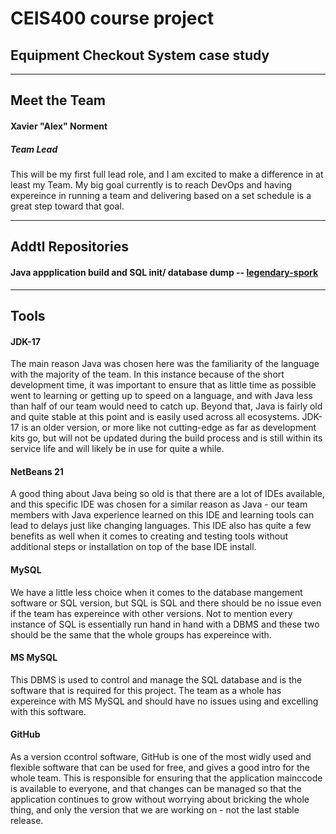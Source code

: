 # CEIS400 course project
## Equipment Checkout System case study
---
## Meet the Team

#### Xavier "Alex" Norment
##### Team Lead
This will be my first full lead role, and I am excited to make a difference in at least my Team. My big goal currently is to reach DevOps and having expereince in running a team and delivering based on a set schedule is a great step toward that goal. 

---

## Addtl Repositories
#### Java appplication build and SQL init/ database dump -- [legendary-spork](https://github.com/thomashailey/legendary-spork)

---
## Tools

#### JDK-17 
The main reason Java was chosen here was the familiarity of the language with the majority of the team. In this instance because of the short development time, it was important to ensure that as little time as possible went to learning or getting up to speed on a language, and with Java less than half of our team would need to catch up. Beyond that, Java is fairly old and quite stable at this point and is easily used across all ecosystems. JDK-17 is an older version, or more like not cutting-edge as far as development kits go, but will not be updated during the build process and is still within its service life and will likely be in use for quite a while.

#### NetBeans 21
A good thing about Java being so old is that there are a lot of IDEs available, and this specific IDE was chosen for a similar reason as Java - our team members with Java experience learned on this IDE and learning tools can lead to delays just like changing languages. This IDE also has quite a few benefits as well when it comes to creating and testing tools without additional steps or installation on top of the base IDE install.
 
#### MySQL
We have a little less choice when it comes to the database mangement software or SQL version, but SQL is SQL and there should be no issue even if the team has expereince with other versions. Not to mention every instance of SQL is essentially run hand in hand with a DBMS and these two should be the same that the whole groups has expereince with.

#### MS MySQL
This DBMS is used to control and manage the SQL database and is the software that is required for this project. The team as a whole has expereince with MS MySQL and should have no issues using and excelling with this software.

#### GitHub
As a version ccontrol software, GitHub is one of the most widly used and flexible software that can be used for free, and gives a good intro for the whole team. This is responsible for ensuring that the application mainccode is available to everyone, and that changes can be managed so that the application continues to grow without worrying about bricking the whole thing, and only the version that we are working on - not the last stable release.
